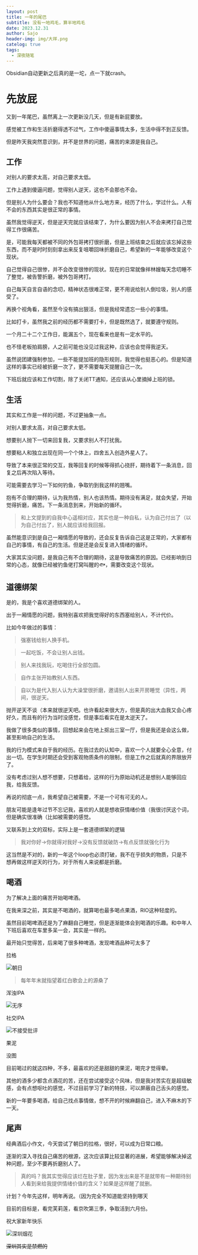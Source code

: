 ```yaml
---
layout: post
title: 一年的尾巴
subtitle: 没有一地鸡毛，算半地鸡毛
date: 2023.12.31
author: Sajo
header-img: img/大祥.png
catelog: true
tags:
  - 深夜随笔
---
```

Obsidian自动更新之后真的是一坨，点一下就crash。

# 先放屁

又到一年尾巴，虽然离上一次更新没几天，但是有新屁要放。

感觉被工作和生活折磨得透不过气，工作中傻逼事情太多，生活中得不到正反馈。

但是昨天我突然意识到，并不是世界的问题，痛苦的来源是我自己。

## 工作

对别人的要求太高，对自己要求太低。

工作上遇到傻逼问题，觉得别人逆天，这也不会那也不会。

但是别人为什么要会？我也不知道他从什么地方来，经历了什么，学过什么。人有不会的东西其实是很正常的事情。

虽然我觉得逆天，但是逆天完就应该结束了，为什么要因为别人不会来拷打自己觉得工作很痛苦。

是，可能我每天都被不同的外包哥拷打很折磨，但是上班结束之后就应该忘掉这些东西，而不是时时刻刻拿出来反复咀嚼回味折磨自己，希望新的一年能够改变这个现状。

自己觉得自己很惨，并不会改变很惨的现状。现在的日常就像祥林嫂每天念叨睡不了整觉，被告警折磨，被外包哥拷打。

自己每天自言自语的念叨，精神状态很难正常，更不用说给别人倒垃圾，别人的感受了。

再换个视角看，虽然至今没有搞出狠活，但是我经常遗忘一些小的事情。

比如打卡，虽然我之前的经历都不需要打卡，但是既然选了，就要遵守规则。

一个月二十二个工作日，能漏五个，现在看来也是有一定水平的。

也不怪老板拍肩膀，人之前可能也没见过我这种，应该也会觉得我逆天。

虽然说团建强制参加，一些不能提加班的隐形规则，我觉得也挺恶心的。但是知道这样的事实已经被折磨一次了，更不需要每天提醒自己一次。

下班后就应该和工作切割，除了关闭TT通知，还应该从心里摘掉上班的锁。

## 生活

其实和工作是一样的问题，不过更抽象一点。

对别人要求太高，对自己要求太低。

想要别人抛下一切来回复我，又要求别人不打扰我。

想要粘人和独立出现在同一个个体上，四舍五入创造外星人了。

导致了本来很正常的交互，我等回复的时候等得抓心挠肝，期待着下一条消息，回复之后再次陷入等待。

可能需要去学习一下如何钓鱼，争取钓到我这样的翘嘴。

抱有不合理的期待，认为我热情，别人也该热情。期待没有满足，就会失望，开始觉得折磨，痛苦。下一条消息到来，开始新的循环。

>和上文提到的自我中心遥相对应，其实也是一种自私，认为自己付出了（以为自己付出了，别人就应该给我回报。

虽然能意识到是自己一厢情愿的导致的，还会反复告诉自己这是正常的，大家都有自己的事情，有自己的生活。但是还是会反复进入情绪的循环。

大家其实没问题，是我自己有不合理的期待，这是导致痛苦的原因。已经影响到日常的心态，就像已经被钓鱼佬打窝叫醒的🐟，需要改变这个现状。

## 道德绑架

是的，我是个喜欢道德绑架的人。

出于一厢情愿的问题，我特别喜欢把我觉得好的东西塞给别人，不计代价。

比如今年做过的事情：

>强塞钱给别人换手机。

>一起吃饭，不会让别人出钱。

>别人来找我玩，吃喝住行全部包圆。

>自作主张开始教别人东西。

>自以为是代入别人认为大澡堂很折磨，邀请别人出来开房睡觉（异性，两间，很逆天。

抛开逆天不谈（本来就很逆天吧。也许看起来很大方，但是真的出大血我又会心疼好久，而且有的行为当时没感觉，但是事后看实在是太逆天了。

我做了很多类似的事情，回想起来会在地上抠出三室一厅，但是我还是会这么做，甚至影响自己的生活。

我的行为模式来自于我的经历。在我过去的认知中，喜欢一个人就要全心全意，付出一切。在学生时期还会受到客观物质条件的限制，但是工作之后就真的界限放开了。

没有考虑过别人想不想要，只想着给，这样的行为原始动机还是想别人能够回应我，给我反馈。

再说的彻底一点，我希望自己被需要，不是一个可有可无的人。

朋友可能是逢年过节不忘记我，喜欢的人就是想收获情绪价值（我很讨厌这个词，但是确实很准确（比如被需要的感觉。

又联系到上文的双标，实际上是一套道德绑架的逻辑

>我对你好->你就得对我好->没有反馈就破防->有点反馈就强化行为

这当然是不对的，新的一年这个loop也必须打破，我不在乎损失的物质，只是不想再做这样逆天的行为，对于所有人来说都是折磨。

## 喝酒

为了解决上面的痛苦开始喝啤酒。

在我来深之前，其实是不喝酒的，就算喝也最多喝点果酒，RIO这种轻度的。

虽然目前喝啤酒还是为了麻翻自己睡觉，但是逐渐能体会到喝酒的乐趣。和中年人下班后喜欢在车里多呆一会，其实是一样的。

最开始只觉得苦，后来喝了很多种啤酒，发现啤酒品种可太多了

拉格

![朝日](https://raw.githubusercontent.com/Sajotim/pic/master/C3F5066C0376D5C4F9E0E0D1BFF886B9.png)

>每年年末就指望着红白歌会上的源桑了

浑浊IPA

![无序](https://raw.githubusercontent.com/Sajotim/pic/master/27B99909A354811FA70FD549851E0018.png)

社交IPA

![不接受批评](https://raw.githubusercontent.com/Sajotim/pic/master/2B3BB36B934E638C7D49C69B2005673F.png)

果泥

没图

目前喝过的就这四种，不多，最喜欢的还是甜甜的果泥，喝完才觉得晕。

其他的酒多少都含点酒花的苦，还在尝试接受这个风味，但是我对苦实在是超级敏感，会有点想呕吐的感觉，不过目前学习了新的特技，可以屏蔽自己舌头的感觉。

新的一年要多喝酒，给自己找点事情做，想不开的时候麻翻自己，进入不麻木的下一天。

## 尾声

经典酒后小作文，今天尝试了朝日的拉格，很好，可以成为日常口粮。

逐渐的深入寻找自己痛苦的根源，这次应该算比较显著的进展，希望能够解决掉这种问题，至少不要再折磨别人了。

>真的吗？我其实觉得应该烂在肚子里，因为发出来是不是就带有一种期待别人看到来给我提供情绪价值的含义？如果是这样醒了就删。

计划？今年先这样，明年再说。（因为完全不知道能坚持到哪天

目前的目标是，看完芙莉莲，看京吹第三季，争取活到六月份。

祝大家新年快乐

![深圳烟花](https://raw.githubusercontent.com/Sajotim/pic/master/114514.JPG)

~~深圳其实是禁燃的~~